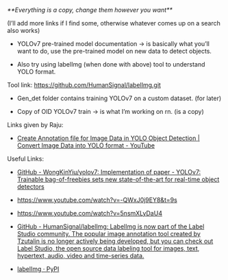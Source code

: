 ﻿*\*\*Everything is a copy, change them however you want\*\**

(I’ll add more links if I find some, otherwise whatever comes up on a search also works)

- YOLOv7 pre-trained model documentation -> is basically what you’ll want to do, use the pre-trained model on new data to detect objects.

- Also try using labelImg (when done with above) tool to understand YOLO format. 

Tool link: <https://github.com/HumanSignal/labelImg.git>

- Gen\_det folder contains training YOLOv7 on a custom dataset. (for later)

- Copy of OID YOLOv7 train -> is what I’m working on rn. (is a copy)


Links given by Raju:

- [Create Annotation file for Image Data in YOLO Object Detection | Convert Image Data into YOLO format - YouTube](https://www.youtube.com/watch?v=gg0GDr2P_l8&list=PLlH6o4fAIji76vBRv54WPQr0MHgEiipL7&index=6)




Useful Links:

- [GitHub - WongKinYiu/yolov7: Implementation of paper - YOLOv7: Trainable bag-of-freebies sets new state-of-the-art for real-time object detectors](https://github.com/WongKinYiu/yolov7)

- <https://www.youtube.com/watch?v=-QWxJ0j9EY8&t=9s>

- <https://www.youtube.com/watch?v=5nsmXLyDaU4>

- [GitHub - HumanSignal/labelImg: LabelImg is now part of the Label Studio community. The popular image annotation tool created by Tzutalin is no longer actively being developed, but you can check out Label Studio, the open source data labeling tool for images, text, hypertext, audio, video and time-series data.](https://github.com/HumanSignal/labelImg)

- [labelImg · PyPI](https://pypi.org/project/labelImg/)
